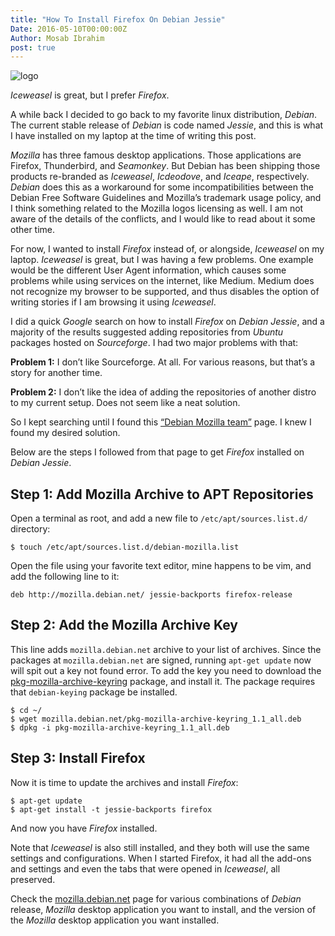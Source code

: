 ```yaml
---
title: "How To Install Firefox On Debian Jessie"
Date: 2016-05-10T00:00:00Z
Author: Mosab Ibrahim
post: true
---
```


![logo](/images/firefox-iceweasel-debian.png)

_Iceweasel_ is great, but I prefer _Firefox_.

A while back I decided to go back to my favorite linux distribution, _Debian_.
The current stable release of _Debian_ is code named _Jessie_, and this is what
I have installed on my laptop at the time of writing this post.

_Mozilla_ has three famous desktop applications. Those applications are Firefox,
Thunderbird, and _Seamonkey_. But Debian has been shipping those products
re-branded as _Iceweasel_, _Icdeodove_, and _Iceape_, respectively. _Debian_
does this as a workaround for some incompatibilities between the Debian Free
Software Guidelines and Mozilla’s trademark usage policy, and I think something
related to the Mozilla logos licensing as well. I am not aware of the details of
the conflicts, and I would like to read about it some other time.

For now, I wanted to install _Firefox_ instead of, or alongside, _Iceweasel_ on my
laptop. _Iceweasel_ is great, but I was having a few problems. One example would
be the different User Agent information, which causes some problems while using
services on the internet, like Medium. Medium does not recognize my browser to be
supported, and thus disables the option of writing stories if I am browsing it
using _Iceweasel_.

I did a quick _Google_ search on how to install _Firefox_ on _Debian Jessie_,
and a majority of the results suggested adding repositories from _Ubuntu_
packages hosted on _Sourceforge_. I had two major problems with that:

**Problem 1:** I don’t like Sourceforge. At all. For various reasons, but that’s
a story for another time.

**Problem 2:** I don’t like the idea of adding the repositories of another
distro to my current setup. Does not seem like a neat solution.

So I kept searching until I found this [“Debian Mozilla team”](http://mozilla.debian.net/) page. I
knew I found my desired solution.

Below are the steps I followed from that page to get _Firefox_ installed on
_Debian Jessie_.

## Step 1: Add Mozilla Archive to APT Repositories

Open a terminal as root, and add a new file to `/etc/apt/sources.list.d/`
directory:

```shell
$ touch /etc/apt/sources.list.d/debian-mozilla.list
```

Open the file using your favorite text editor, mine happens to be vim, and add
the following line to it:

```plaintext
deb http://mozilla.debian.net/ jessie-backports firefox-release
```

## Step 2: Add the Mozilla Archive Key

This line adds `mozilla.debian.net` archive to your list of archives. Since the
packages at `mozilla.debian.net` are signed, running `apt-get update` now will
spit out a key not found error. To add the key you need to download the
[pkg-mozilla-archive-keyring](http://mozilla.debian.net/pkg-mozilla-archive-keyring_1.1_all.deb)
package, and install it. The package requires that `debian-keying` package be
installed.

```shell
$ cd ~/
$ wget mozilla.debian.net/pkg-mozilla-archive-keyring_1.1_all.deb
$ dpkg -i pkg-mozilla-archive-keyring_1.1_all.deb
```

## Step 3: Install Firefox

Now it is time to update the archives and install _Firefox_:

```shell
$ apt-get update
$ apt-get install -t jessie-backports firefox
```

And now you have _Firefox_ installed.

Note that _Iceweasel_ is also still installed, and they both will use the same
settings and configurations. When I started Firefox, it had all the add-ons and
settings and even the tabs that were opened in _Iceweasel_, all preserved.

Check the [mozilla.debian.net](http://mozilla.debian.net/) page for various
combinations of _Debian_ release, _Mozilla_ desktop application you want to
install, and the version of the _Mozilla_ desktop application you want
installed.
